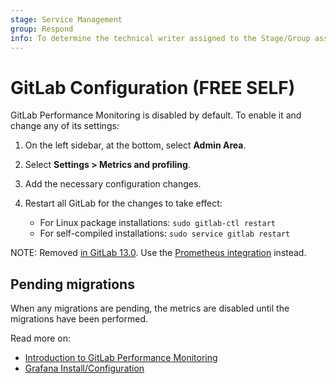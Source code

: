 ```yaml
---
stage: Service Management
group: Respond
info: To determine the technical writer assigned to the Stage/Group associated with this page, see https://handbook.gitlab.com/handbook/product/ux/technical-writing/#assignments
---
```


# GitLab Configuration **(FREE SELF)**

GitLab Performance Monitoring is disabled by default. To enable it and change any of its
settings:

1. On the left sidebar, at the bottom, select **Admin Area**.
1. Select **Settings > Metrics and profiling**.
1. Add the necessary configuration changes.
1. Restart all GitLab for the changes to take effect:

   - For Linux package installations: `sudo gitlab-ctl restart`
   - For self-compiled installations: `sudo service gitlab restart`

NOTE:
Removed [in GitLab 13.0](https://gitlab.com/gitlab-org/gitlab/-/merge_requests/30786). Use the
[Prometheus integration](../prometheus/index.md) instead.

## Pending migrations

When any migrations are pending, the metrics are disabled until the migrations
have been performed.

Read more on:

- [Introduction to GitLab Performance Monitoring](index.md)
- [Grafana Install/Configuration](grafana_configuration.md)
